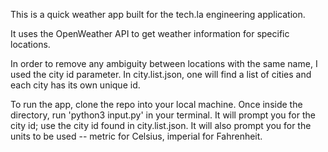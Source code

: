 This is a quick weather app built for the tech.la engineering application.

It uses the OpenWeather API to get weather information for specific locations.

In order to remove any ambiguity between locations with the same name, I used the city id parameter. In city.list.json, one will find a list of cities and each city has its own unique id.

To run the app, clone the repo into your local machine. Once inside the directory, run 'python3 input.py' in your terminal. It will prompt you for the city id; use the city id found in city.list.json. It will also prompt you for the units to be used -- metric for Celsius, imperial for Fahrenheit.